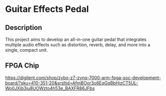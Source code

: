 # Guitar Effects Pedal

## Description
This project aims to develop an all-in-one guitar pedal that integrates multiple audio effects such as distortion, reverb, delay, and more into a single, compact unit.

## FPGA Chip
https://digilent.com/shop/zybo-z7-zynq-7000-arm-fpga-soc-development-board/?sku=410-351-20&srsltid=AfmBOor3o6EqGqBbHizCT5UL-Wo0JXib3iu8UOWzto4h53e_BAXFR86JFbs
